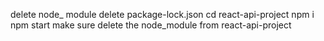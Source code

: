 delete node_ module 
delete package-lock.json
cd react-api-project
npm i
npm start
make sure delete the node_module from react-api-project
